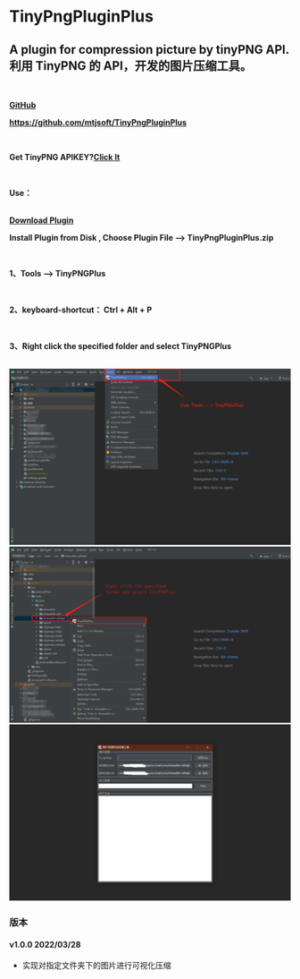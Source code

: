 # TinyPngPluginPlus

<h2>A plugin for compression picture by tinyPNG API. 利用 TinyPNG 的 API，开发的图片压缩工具。</h2>
      <br/>
      <p>
      <b><a href="https://github.com/mtjsoft/TinyPngPluginPlus">GitHub</a></b>
      </p>
      <p>
      <b><a href="https://github.com/mtjsoft/TinyPngPluginPlus">https://github.com/mtjsoft/TinyPngPluginPlus</a></b>
      </p>
      <br/>
      <p><b>Get TinyPNG  APIKEY?</b><b><a href="https://tinypng.com/developers">Click It</a></b></p>
      <br/>
      <p><b>Use：</b></p>
      <br/>
      <b><a href="https://github.com/mtjsoft/TinyPngPluginPlus/raw/master/TinyPngPluginPlus.zip">Download Plugin</a></b>
      <br/>
      <p><b>Install Plugin from Disk  , Choose Plugin File --> TinyPngPluginPlus.zip </b></p>
      <br/>
      <p><b>1、Tools --> TinyPNGPlus </b></p>
      <br/>
      <p><b>2、keyboard-shortcut： Ctrl + Alt + P </b></p>
      <br/>
      <p><b>3、Right click the specified folder and select TinyPNGPlus</b></p>
      <br/>
      <img src="https://raw.githubusercontent.com/mtjsoft/TinyPngPluginPlus/master/images/tools.png" alt="Use" />
      <br/>
      <img src="https://raw.githubusercontent.com/mtjsoft/TinyPngPluginPlus/master/images/right_click.png" alt="Use" />
      <br/>
      <img src="https://raw.githubusercontent.com/mtjsoft/TinyPngPluginPlus/master/images/running.png" alt="Use" />
      <br/>

### 版本
<p>
<h4>v1.0.0 2022/03/28</h4>
<ul>
<li>实现对指定文件夹下的图片进行可视化压缩</li>
</ul>
</p>

